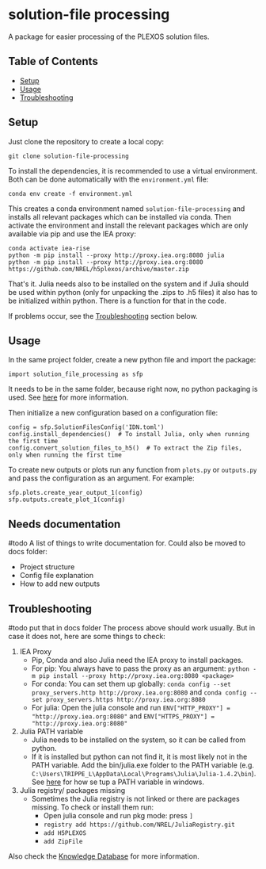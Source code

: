 # solution-file processing
A package for easier processing of the PLEXOS solution files.

## Table of Contents

- [Setup](#setup)
- [Usage](#usage)
- [Troubleshooting](#troubleshooting)

## Setup
Just clone the repository to create a local copy:

    git clone solution-file-processing

To install the dependencies, it is recommended to use a virtual environment. Both can be done automatically with the `environment.yml` file:

    conda env create -f environment.yml

This creates a conda environment named `solution-file-processing` and installs all relevant packages which can be installed via conda. Then activate the environment and install the relevant packages which are only available via pip and use the IEA proxy:

    conda activate iea-rise
    python -m pip install --proxy http://proxy.iea.org:8080 julia
    python -m pip install --proxy http://proxy.iea.org:8080 https://github.com/NREL/h5plexos/archive/master.zip

That's it. Julia needs also to be installed on the system and if Julia should be used within python (only for unpacking the .zips to .h5 files) it also has to be initialized within python. There is a function for that in the code.

If problems occur, see the [Troubleshooting](#troubleshooting) section below.

## Usage
In the same project folder, create a new python file and import the package:

    import solution_file_processing as sfp

It needs to be in the same folder, because right now, no python packaging is used. See [here](https://github.com/rise-iea/knowledge-database/blob/main/Python-Packaging.md) for more information.

Then initialize a new configuration based on a configuration file:
    
    config = sfp.SolutionFilesConfig('IDN.toml')
    config.install_dependencies()  # To install Julia, only when running the first time
    config.convert_solution_files_to_h5()  # To extract the Zip files, only when running the first time

To create new outputs or plots run any function from `plots.py` or `outputs.py` and pass the configuration as an argument. For example:
    
    sfp.plots.create_year_output_1(config)
    sfp.outputs.create_plot_1(config)

## Needs documentation
#todo A list of things to write documentation for. Could also be moved to docs folder:

- Project structure
- Config file explanation
- How to add new outputs


## Troubleshooting
#todo put that in docs folder
The process above should work usually. But in case it does not, here are some things to check:
1. IEA Proxy
   - Pip, Conda and also Julia need the IEA proxy to install packages.
   - For pip: You always have to pass the proxy as an argument: `python -m pip install --proxy http://proxy.iea.org:8080 <package>`
   - For conda: You can set them up globally: `conda config --set proxy_servers.http http://proxy.iea.org:8080` and `conda config --set proxy_servers.https http://proxy.iea.org:8080`
   - For julia: Open the julia console and run `ENV["HTTP_PROXY"] = "http://proxy.iea.org:8080"` and `ENV["HTTPS_PROXY"] = "http://proxy.iea.org:8080"`
2. Julia PATH variable
   - Julia needs to be installed on the system, so it can be called from python.
   - If it is installed but python can not find it, it is most likely not in the PATH variable. Add the bin/julia.exe folder to the PATH variable (e.g. `C:\Users\TRIPPE_L\AppData\Local\Programs\Julia\Julia-1.4.2\bin`). See [here](https://www.java.com/en/download/help/path.html) for how se tup a PATH variable in windows.
3. Julia registry/ packages missing
   - Sometimes the Julia registry is not linked or there are packages missing. To check or install them run:
     - Open julia console and run pkg mode: press `]`
     - `registry add https://github.com/NREL/JuliaRegistry.git`
     - `add H5PLEXOS`
     - `add ZipFile`

Also check the [Knowledge Database](https://github.com/rise-iea/knowledge-database) for more information.
